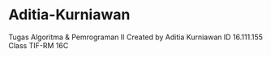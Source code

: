 # Aditia-Kurniawan
Tugas Algoritma & Pemrograman II
Created by Aditia Kurniawan
ID 16.111.155
Class TIF-RM 16C
